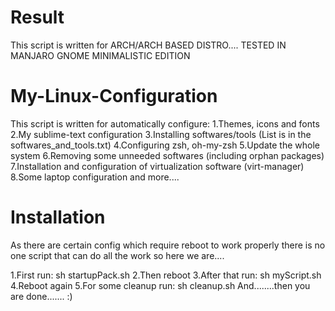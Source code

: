# Result
This script is written for ARCH/ARCH BASED DISTRO....
TESTED IN MANJARO GNOME MINIMALISTIC EDITION

# My-Linux-Configuration
This script is written for automatically configure:
1.Themes, icons and fonts
2.My sublime-text configuration
3.Installing softwares/tools (List is in the softwares_and_tools.txt)
4.Configuring zsh, oh-my-zsh
5.Update the whole system
6.Removing some unneeded softwares (including orphan packages)
7.Installation and configuration of virtualization software (virt-manager)
8.Some laptop configuration and more....

# Installation
As there are certain config which require reboot to work properly there is no one script that can do all the work so here we are....

1.First run: sh startupPack.sh
2.Then reboot
3.After that run: sh myScript.sh
4.Reboot again
5.For some cleanup run: sh cleanup.sh
And........then you are done....... :)
